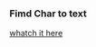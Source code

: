 ### Fimd Char to text 

<a href="https://omidfoladvand4.github.io/FindChartoText/">whatch it here</a>
